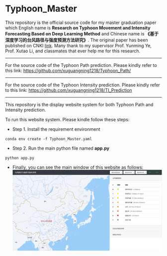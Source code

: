 # Typhoon_Master

This repository is the official source code for my master graduation paper which English name is **Research on Typhoon Movement and Intensity Forecasting Based on Deep Learning Method** and Chinese name is **《基于深度学习的台风路径与强度预测方法研究》**. The original paper has been published on CNKI [link](https://kns.cnki.net/kcms/detail/detail.aspx?dbcode=CMFD&dbname=CMFD202101&filename=1020396103.nh&uniplatform=NZKPT&v=Gxr%25mmd2F5KbrxH0arAOtM8YZhrTH6OwZ%25mmd2FiCvi%25mmd2Frk1WftrmbgYT8MN7u%25mmd2FyeTQFBFyL%25mmd2BSP). Many thank to my supervisor Prof. Yunming Ye, Prof. Xutao Li, and classmates that ever help me for this research.

---
For the source code of the Typhoon Path prediction. Please kindly refer to this link: <https://github.com/xuguangning1218/Typhoon_Path/>

---
For the source code of the Typhoon Intensity prediction. Please kindly refer to this link: <https://github.com/xuguangning1218/TI_Prediction>

---

This repository is the display website system for both Typhoon Path and Intensity prediction.

To run this website system. Please kindle follow these steps:
* Step 1. Install the requirement environment 
```
conda env create -f Typhoon_Master.yaml
```  
* Step 2. Run the main python file named **app.py**
```
python app.py
```  
* Finally, you can see the main window of this website as follows:
![image](https://github.com/xuguangning1218/Typhoon_Master/blob/master/figure/main_window.png)
